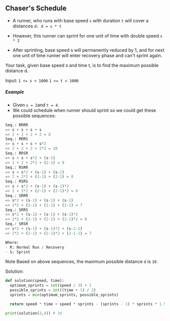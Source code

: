 ## Chaser's Schedule  

- A runner, who runs with base speed `s` with duration `t` will cover a distances `d: d = s * t` 

- However, this runner can sprint for one unit of time with double speed `s * 2`
- After sprinting, base speed s will permanently reduced by 1, and for next one unit of time runner will enter recovery phase and can't sprint again.

Your task, given base speed s and time t, is to find the maximum possible distance d.

Input:
`1 <= s < 1000`
`1 <= t < 1000`

##### Example  
- Given `s = 2`and `t = 4`.
- We could schedule when runner should sprint so we could get these possible sequences:
```python  
Seq.: RRRR
=> s + s + s + s
=> 2 + 2 + 2 + 2 = 8
Seq.: RRRS
=> s + s + s + s*2
=> 2 + 2 + 2 + 2*2 = 10
Seq.: RRSR
=> s + s + s*2 + (s-1)
=> 2 + 2 + 2*2 + (2-1) = 9
Seq.: RSRR
=> s + s*2 + (s-1) + (s-1)
=> 2 + 2*2 + (2-1) + (2-1) = 8
Seq.: RSRS
=> s + s*2 + (s-1) + (s-1)*2
=> 2 + 2*2 + (2-1) + (2-1)*2 = 9
Seq.: SRRR
=> s*2 + (s-1) + (s-1) + (s-1)
=> 2*2 + (2-1) + (2-1) + (2-1) = 7
Seq.: SRRS
=> s*2 + (s-1) + (s-1) + (s-1)*2
=> 2*2 + (2-1) + (2-1) + (2-1)*2 = 8
Seq.: SRSR
=> s*2 + (s-1) + (s-1)*2 + (s-1-1)
=> 2*2 + (2-1) + (2-1)*2 + (2-1-1) = 7

Where:
- R: Normal Run / Recovery
- S: Sprint        
``` 
Note
Based on above sequences, the maximum possible distance `d` is `10`.

Solution:
```python
def solution(speed, time):
  optimum_sprints = int(speed / 3) + 1
  possible_sprints = int((time + 1) / 2)
  sprints = min(optimum_sprints, possible_sprints)

  return speed * time + speed * sprints - (sprints - 1) * sprints * 1.5

print(solution(2,4)) # 10 
```